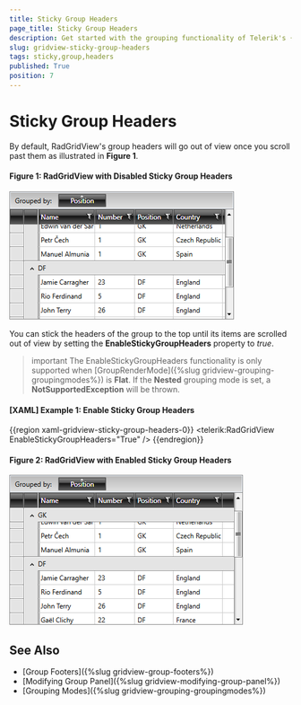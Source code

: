 ```yaml
---
title: Sticky Group Headers
page_title: Sticky Group Headers
description: Get started with the grouping functionality of Telerik's {{ site.framework_name }} DataGrid and learn how to stick the headers of a group to the top. 
slug: gridview-sticky-group-headers
tags: sticky,group,headers
published: True
position: 7
---
```


# Sticky Group Headers

By default, RadGridView's group headers will go out of view once you scroll past them as illustrated in **Figure 1**.

#### __Figure 1: RadGridView with Disabled Sticky Group Headers__

![Telerik {{ site.framework_name }} DataGrid disabled sticky group headers](images/disabledstickygroupheaders.png)

You can stick the headers of the group to the top until its items are scrolled out of view by setting the **EnableStickyGroupHeaders** property to *true*.

>important The EnableStickyGroupHeaders functionality is only supported when [GroupRenderMode]({%slug gridview-grouping-groupingmodes%}) is **Flat**. If the **Nested** grouping mode is set, a **NotSupportedException** will be thrown.

#### __[XAML] Example 1: Enable Sticky Group Headers__

{{region xaml-gridview-sticky-group-headers-0}}
	<telerik:RadGridView EnableStickyGroupHeaders="True" />
{{endregion}}

#### __Figure 2: RadGridView with Enabled Sticky Group Headers__

![Telerik {{ site.framework_name }} DataGrid enabled sticky group headers](images/enabledstickygroupheaders.png)

## See Also

 * [Group Footers]({%slug gridview-group-footers%})
 * [Modifying Group Panel]({%slug gridview-modifying-group-panel%})
 * [Grouping Modes]({%slug gridview-grouping-groupingmodes%})
